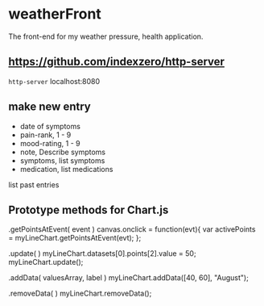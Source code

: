 # weatherFront
The front-end for my weather pressure, health application.


## https://github.com/indexzero/http-server

`http-server` localhost:8080


## make new entry
- date of symptoms
- pain-rank, 1 - 9
- mood-rating, 1 - 9
- note, Describe symptoms
- symptoms, list symptoms
- medication, list medications

list past entries


## Prototype methods for Chart.js

.getPointsAtEvent( event )
canvas.onclick = function(evt){
  var activePoints = myLineChart.getPointsAtEvent(evt);
};

.update( )
myLineChart.datasets[0].points[2].value = 50;
myLineChart.update();

.addData( valuesArray, label )
myLineChart.addData([40, 60], "August");

.removeData( )
myLineChart.removeData();
